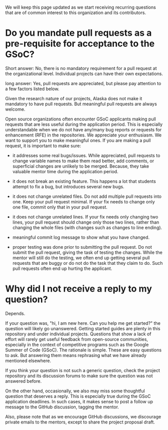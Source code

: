 We will keep this page updated as we start receiving recurring questions that are of common interest to this organization and its contributors.

# Do you mandate pull requests as a pre-requisite for acceptance to the GSoC?

Short answer: No, there is no mandatory requirement for a pull request at the organizational level. Individual projects can have their own expectations.

long answer: Yes, pull requests are appreciated, but please pay attention to a few factors listed below.

Given the research nature of our projects, Alaska does not make it mandatory to have pull requests. But meaningful pull requests are always welcome.

Open source organizations often encounter GSoC applicants making pull requests that are less useful during the application period. This is especially understandable when we do not have any/many bug reports or requests for enhancement (RFE) in the repositories.
We appreciate your enthusiasm. We want to support you to make meaningful ones. If you are making a pull request, it is important to make sure:

* it addresses some real bugs/issues. While appreciated, pull requests to change variable names to make them read better, add comments, or superficial changes are unlikely to be merged. Because, they take valuable mentor time during the application period.

* it does not break an existing feature. This happens a lot that students attempt to fix a bug, but introduces several new bugs.

* it does not change unrelated files. Do not add multiple pull requests into one. Keep your pull request minimal. If your fix needs to change only one file, commit only that in your pull request.

* it does not change unrelated lines. If your fix needs only changing two lines, your pull request should change only those two lines, rather than changing the whole files (with changes such as changes to line ending).

* meaningful commit log message to show what you have changed.

* proper testing was done prior to submitting the pull request. Do not submit the pull request, giving the task of testing the changes. While the mentor will still do the testing, we often end up getting several pull requests that are buggy or do not do the task that they claim to do. Such pull requests often end up hurting the applicant.
 

# Why did I not receive a reply to my question?

Depends.

If your question was, "hi, I am new here. Can you help me get started?" the question will likely go unanswered. Getting started guides are plenty in this repository and under individual projects. Questions that show a lack of effort will rarely get useful feedback from open-source communities, especially in the context of competitive programs such as the Google Summer of Code (GSoC). The rationale is simple. These are easy questions to ask. But answering them means rephrasing what we have already mentioned elsewhere.

If you think your question is not such a generic question, check the project repository and its discussion forums to make sure the question was not answered before.

On the other hand, occasionally, we also may miss some thoughtful question that deserves a reply. This is especially true during the GSoC application deadlines. In such cases, it makes sense to post a follow up message to the GitHub discussion, tagging the mentor.

Also, please note that as we encourage GitHub discussions, we discourage private emails to the mentors, except to share the project proposal draft.
